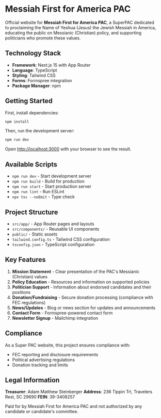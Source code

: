 # Messiah First for America PAC

Official website for **Messiah First for America PAC**, a SuperPAC dedicated to proclaiming the Name of Yeshua (Jesus) the Jewish Messiah in America, educating the public on Messianic (Christian) policy, and supporting politicians who promote these values.

## Technology Stack

- **Framework**: Next.js 15 with App Router
- **Language**: TypeScript
- **Styling**: Tailwind CSS
- **Forms**: Formspree integration
- **Package Manager**: npm

## Getting Started

First, install dependencies:

```bash
npm install
```

Then, run the development server:

```bash
npm run dev
```

Open [http://localhost:3000](http://localhost:3000) with your browser to see the result.

## Available Scripts

- `npm run dev` - Start development server
- `npm run build` - Build for production
- `npm run start` - Start production server
- `npm run lint` - Run ESLint
- `npx tsc --noEmit` - Type check

## Project Structure

- `src/app/` - App Router pages and layouts
- `src/components/` - Reusable UI components
- `public/` - Static assets
- `tailwind.config.ts` - Tailwind CSS configuration
- `tsconfig.json` - TypeScript configuration

## Key Features

1. **Mission Statement** - Clear presentation of the PAC's Messianic (Christian) values
2. **Policy Education** - Resources and information on supported policies
3. **Politician Support** - Information about endorsed candidates and their positions
4. **Donation/Fundraising** - Secure donation processing (compliance with FEC regulations)
5. **News/Updates** - Blog or news section for updates and announcements
6. **Contact Form** - Formspree-powered contact form
7. **Newsletter Signup** - Mailchimp integration

## Compliance

As a Super PAC website, this project ensures compliance with:
- FEC reporting and disclosure requirements
- Political advertising regulations
- Donation tracking and limits

## Legal Information

**Treasurer**: Adam Matthew Steinberger
**Address**: 236 Tippin Trl, Travelers Rest, SC 29690
**FEIN**: 39-3408257

Paid for by Messiah First for America PAC and not authorized by any candidate or candidate's committee.